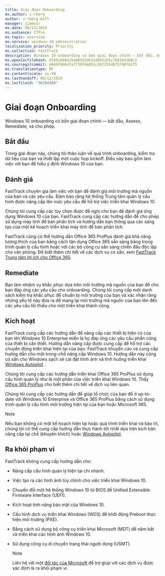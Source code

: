 ```yaml
---
title: Giai đoạn Onboarding
ms.author: v-rberg
author: v-rberg-msft
manager: jimmuir
ms.date: 08/13/2019
ms.audience: ITPro
ms.topic: overview
ms.service: windows-10-administration
localization_priority: Priority
ms.collection: FastTrack
description: Windows 10 onboarding có bốn giai đoạn chính — bắt đầu, Assess, Remediate, và cho phép.
ms.openlocfilehash: 0789cb80e25a085d2d631d6032b5c7663bd1b8c2
ms.sourcegitcommit: d469f9b0dfa7f39fde051c38f255d6f5790f62f5
ms.translationtype: MT
ms.contentlocale: vi-VN
ms.lasthandoff: 08/12/2019
ms.locfileid: "36294368"
---
```

# <a name="onboarding-phases"></a>Giai đoạn Onboarding

Windows 10 onboarding có bốn giai đoạn chính — bắt đầu, Assess, Remediate, và cho phép.

## <a name="initiate"></a>Bắt đầu

Trong giai đoạn này, chúng tôi thảo luận về quá trình onboarding, kiểm tra dữ liệu của bạn và thiết lập một cuộc họp kickoff. Điều này bao gồm làm việc với bạn để hiểu ý định Windows 10 của bạn.

## <a name="assess"></a>Đánh giá

FastTrack chuyên gia làm việc với bạn để đánh giá môi trường mã nguồn của bạn và các yêu cầu. Đảm bảo rằng hệ thống Trung tâm quản lý cấu hình được nâng cấp lên mức yêu cầu để hỗ trợ việc triển khai Windows 10. 

Chúng tôi cung cấp các tùy chọn được đề nghị cho bạn để đánh giá ứng dụng Windows 10 của bạn. FastTrack cung cấp các hướng dẫn để cho phép sử dụng máy tính để bàn phân tích và hướng dẫn bạn thông qua các sáng tạo của một kế hoạch triển khai máy tính để bàn phân tích.

FastTrack cũng có thể hướng dẫn Office 365 ProPlus đánh giá khả năng tương thích của bạn bằng cách tận dụng Office 365 sẵn sàng bảng trong trình quản lý cấu hình hoặc với các bộ công cụ sẵn sàng chiến đấu độc lập cho văn phòng. Để biết thêm chi tiết về các dịch vụ có sẵn, xem [FastTrack Trung tâm lợi ích cho Office 365](O365-fasttrack-benefit-for-office-365.md). 

## <a name="remediate"></a>Remediate

Bạn làm nhiệm vụ khắc phục dựa trên môi trường mã nguồn của bạn để cho bạn đáp ứng các yêu cầu cho onboarding. Chúng tôi cung cấp một danh sách kiểm tra khắc phục để chuẩn bị môi trường của bạn và xác nhận rằng những yếu tố này đưa ra để mang lại môi trường mã nguồn của bạn lên đến các yêu cầu tối thiểu cho một triển khai thành công. 

## <a name="enable"></a>Kích hoạt

FastTrack cung cấp các hướng dẫn để nâng cấp các thiết bị hiện có của bạn lên Windows 10 Enterprise miễn là họ đáp ứng các yêu cầu phần cứng của thiết bị cần thiết. Hướng dẫn nâng cấp được cung cấp để hỗ trợ các chuyển động triển khai hiện tại của bạn. FastTrack khuyến cáo và cung cấp hướng dẫn cho một trong-chỗ nâng cấp Windows 10. Hướng dẫn này cũng có sẵn cho Windows sạch sẽ cài đặt hình ảnh và tình huống triển khai [Windows Autopilot](EMS-onboarding-phases.md#windows-autopilot) . 

Chúng tôi cung cấp các hướng dẫn triển khai Office 365 ProPlus sử dụng cấu hình quản lý như là một phần của việc triển khai Windows 10. Thấy [Office 365 ProPlus](O365-onboarding-and-migration.md#office-365-proplus) cho biết thêm chi tiết về dịch vụ liên quan.

Chúng tôi cung cấp các hướng dẫn để giúp tổ chức của bạn để ở up-to-date với Windows 10 Enterprise và Office 365 ProPlus bằng cách sử dụng trình quản lý cấu hình môi trường hiện tại của bạn hoặc Microsoft 365.

> [!NOTE]
> Nếu bạn không có một kế hoạch hiện tại hoặc quá trình triển khai và bảo trì, chúng tôi có thể cung cấp hướng dẫn thực hành tốt nhất dựa trên kịch bản nâng cấp tại chỗ (khuyến khích) hoặc [Windows Autopilot](EMS-onboarding-phases.md#windows-autopilot).

## <a name="out-of-scope"></a>Ra khỏi phạm vi

FastTrack không cung cấp hướng dẫn cho:

- Nâng cấp cấu hình quản lý hiện tại chi nhánh.
- Việc tạo ra các hình ảnh tùy chỉnh cho việc triển khai Windows 10.
- Chuyển đổi một hệ thống Windows 10 từ BIOS để Unified Extensible Firmware Interface (UEFI).
- Kích hoạt tính năng bảo mật của Windows 10. 
- Cấu hình dịch vụ triển khai Windows (WDS) để khởi động Preboot thực hiện môi trường (PXE).
- Bằng cách sử dụng bộ công cụ triển khai Microsoft (MDT) để nắm bắt và triển khai các hình ảnh Windows 10.
- Sử dụng công cụ di chuyển trạng thái người dùng (USMT).

  > [!NOTE]
  > Liên hệ với một [đối tác của Microsoft](https://go.microsoft.com/fwlink/?linkid=2080150) để trợ giúp với các dịch vụ được xác định là ra khỏi phạm vi.

 